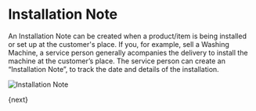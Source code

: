 <!-- add-breadcrumbs -->
# Installation Note

An Installation Note can be created when a product/item is being installed or set up at the customer's place. 
If you, for example, sell a Washing Machine, a service person generally acompanies the delivery to install 
the machine at the customer’s place. The service person can create an “Installation Note”, to track the date 
and details of the installation.

<img class="screenshot" alt="Installation Note" src="{{docs_base_url}}/assets/img/stock/installation-note.png">

{next}

